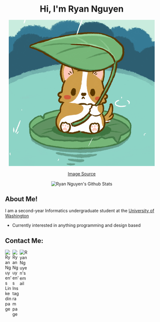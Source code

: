 <h1 align="center"> Hi, I'm Ryan Nguyen </h1>

<div align="center">
    <img src="img/rainydaycorgi.gif" alt="gif of a corgi holding a leaf to shelter from rain"/>
</div>

<p align="center">
  <a href="https://boo.world/u/cuddle/mfAQ33/rainy-days-the-rain-makes-me-want-to-cuddle-up">Image Source </a>
</p>


<p align="center">
  <img align="center" src="https://github-readme-stats.vercel.app/api?username=ryanngu023&count_private=true&show_icons=true&theme=tokyonight" alt="Ryan Nguyen's Github Stats"/>
</p>

<h2>About Me!</h2>

I am a second-year Informatics undergraduate student at the [University of Washington](https://www.washington.edu/)

- Currently interested in anything programming and design based

<h2>Contact Me:</h2>
<a href="https://www.linkedin.com/in/ryan-nguyen-62b899208/">
    <img align="left" alt="Ryan Nguyen's Linkedin page" width="24px" src="https://cdn.jsdelivr.net/npm/simple-icons@v3/icons/linkedin.svg" />
  </a> &nbsp;&nbsp;
  <a href="https://www.instagram.com/ryannmq/">
    <img align="left" alt="Ryan Nguyen's Instagram page" width="24px" src="https://cdn.jsdelivr.net/npm/simple-icons@v3/icons/instagram.svg" />
  </a> &nbsp;&nbsp;
  <a href="mailto:ryannguyen10023@gmail.com">
    <img align="left" alt="Ryan Nguyen's email" width="26px" src="https://cdn.jsdelivr.net/npm/simple-icons@v3/icons/gmail.svg" />
  </a>
